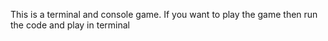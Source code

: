 This is a terminal and console game.
If you want to play the game then run the code and play in terminal
